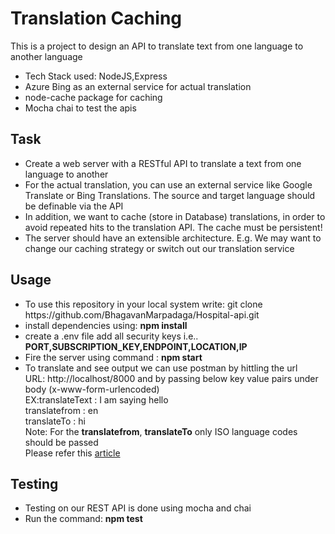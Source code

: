 <h1>Translation Caching</h1>
    <p>This is a project to design an API to translate text from one language to another language</p>
    <ul>
        <li>Tech Stack used: NodeJS,Express</li>
        <li>Azure Bing as an external service for actual translation</li>
        <li>node-cache package for caching</li>
        <li>Mocha chai to test the apis</li>
    </ul>
<h2>Task</h2>
    <ul>
        <li>Create a web server with a RESTful API to translate a text from one language to another</li>
        <li>For the actual translation, you can use an external service like Google Translate or Bing Translations. 
        The source and target language should be definable via the API</li>
        <li>In addition, we want to cache (store in Database) translations, in order to avoid repeated hits to the translation API. The 
        cache must be persistent!</li>
        <li>The server should have an extensible architecture. E.g. We may want to change our caching strategy or switch out our 
        translation service</li>
    </ul>
<h2>Usage</h2>
    <ul>
        <li>To use this repository in your local system write: git clone https://github.com/BhagavanMarpadaga/Hospital-api.git </li>
        <li>install dependencies using: <b>npm install</b></li>
        <li>create a .env file add all security keys i.e.. <b>PORT,SUBSCRIPTION_KEY,ENDPOINT,LOCATION,IP</b></li>
        <li>Fire the server using command : <b>npm start</b></li>
        <li>To translate and see output we can use postman by hittling the url<br> URL: http://localhost/8000 and by passing below key value pairs under body (x-www-form-urlencoded)<br>
        EX:translateText : I am saying hello<br>
        translatefrom :  en<br>
        translateTo : hi<br>
        Note: For the <b>translatefrom</b>, <b>translateTo</b> only ISO language codes should be passed<br>
        Please refer this <a href="https://docs.microsoft.com/en-us/azure/cognitive-services/translator/language-support"> article</a></li>
    </ul>
<h2>Testing</h2>
    <ul>
        <li>Testing on our REST API is done using mocha and chai</li>
        <li>Run the command: <b>npm test</b></li>
    </ul>


